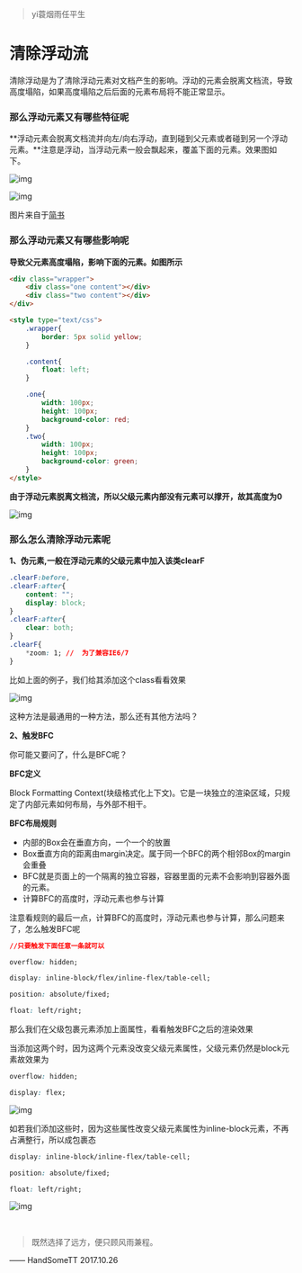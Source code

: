 >yi蓑烟雨任平生


# 清除浮动流
清除浮动是为了清除浮动元素对文档产生的影响。浮动的元素会脱离文档流，导致高度塌陷，如果高度塌陷之后后面的元素布局将不能正常显示。

### 那么浮动元素又有哪些特征呢

**浮动元素会脱离文档流并向左/向右浮动，直到碰到父元素或者碰到另一个浮动元素。**注意是浮动，当浮动元素一般会飘起来，覆盖下面的元素。效果图如下。

![img](http://www.handsomett.top/img/in-post/post-css-mianshi-zongjie-2/floatdemo1.png)

![img](http://www.handsomett.top/img/in-post/post-css-mianshi-zongjie-2/floatdemo2.png)
<div class="text-center">
	图片来自于<a href="http://www.jianshu.com/p/09bd5873bed4">简书</a>
</div>

### 那么浮动元素又有哪些影响呢

**导致父元素高度塌陷，影响下面的元素。如图所示**

```html
<div class="wrapper">
	<div class="one content"></div>
	<div class="two content"></div>
</div>

<style type="text/css">
	.wrapper{
		border: 5px solid yellow;
	}

	.content{
		float: left;
	}

	.one{
		width: 100px;
		height: 100px;
		background-color: red;
	}
	.two{
		width: 100px;
		height: 100px;
		background-color: green;
	}
</style>
```

**由于浮动元素脱离文档流，所以父级元素内部没有元素可以撑开，故其高度为0**

![img](http://www.handsomett.top/img/in-post/post-css-mianshi-zongjie-2/floatdemo3.png)


### 那么怎么清除浮动元素呢

**1、伪元素,一般在浮动元素的父级元素中加入该类clearF**
```css
.clearF:before,
.clearF:after{
	content: "";
	display: block;
}
.clearF:after{
	clear: both;
}
.clearF{
	*zoom: 1; //  为了兼容IE6/7
}
```

比如上面的例子，我们给其添加这个class看看效果

![img](http://www.handsomett.top/img/in-post/post-css-mianshi-zongjie-2/floatdemo4.png)

这种方法是最通用的一种方法，那么还有其他方法吗？

**2、触发BFC**

你可能又要问了，什么是BFC呢？

**BFC定义**

Block Formatting Context(块级格式化上下文)。它是一块独立的渲染区域，只规定了内部元素如何布局，与外部不相干。

**BFC布局规则**

<ul>
	<li>内部的Box会在垂直方向，一个一个的放置</li>
	<li>Box垂直方向的距离由margin决定。属于同一个BFC的两个相邻Box的margin会重叠</li>
	<li>BFC就是页面上的一个隔离的独立容器，容器里面的元素不会影响到容器外面的元素。</li>
	<li>计算BFC的高度时，浮动元素也参与计算</li>
</ul>

注意看规则的最后一点，计算BFC的高度时，浮动元素也参与计算，那么问题来了，怎么触发BFC呢

```css
//只要触发下面任意一条就可以

overflow: hidden;

display: inline-block/flex/inline-flex/table-cell;

position: absolute/fixed;

float: left/right;
```

那么我们在父级包裹元素添加上面属性，看看触发BFC之后的渲染效果

当添加这两个时，因为这两个元素没改变父级元素属性，父级元素仍然是block元素故效果为

```css
overflow: hidden;

display: flex;
```

![img](http://www.handsomett.top/img/in-post/post-css-mianshi-zongjie-2/floatdemo4.png)

如若我们添加这些时，因为这些属性改变父级元素属性为inline-block元素，不再占满整行，所以成包裹态

```css
display: inline-block/inline-flex/table-cell;

position: absolute/fixed;

float: left/right;
```

![img](http://www.handsomett.top/img/in-post/post-css-mianshi-zongjie-2/floatdemo5.png)

<br>


>既然选择了远方，便只顾风雨兼程。

—— HandSomeTT 2017.10.26
